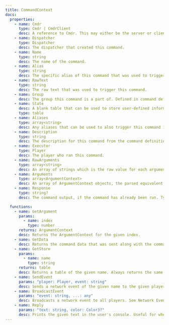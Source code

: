 ```yaml
---
title: CommandContext
docs:
  properties:
    - name: Cmdr
      type: Cmdr | CmdrClient
      desc: A reference to Cmdr. This may either be the server or client version of Cmdr depending on where the command is running.
    - name: Dispatcher
      type: Dispatcher
      desc: The dispatcher that created this command.
    - name: Name
      type: string
      desc: The name of the command.
    - name: Alias
      type: string
      desc: The specific alias of this command that was used to trigger this command (may be the same as `Name`)
    - name: RawText
      type: string
      desc: The raw text that was used to trigger this command.
    - name: Group
      desc: The group this command is a part of. Defined in command definitions, typically a string.
    - name: State
      desc: A blank table that can be used to store user-defined information about this command's current execution. This could potentially be used with hooks to add information to this table which your command or other hooks could consume.
      type: table
    - name: Aliases
      type: array<string>
      desc: Any aliases that can be used to also trigger this command in addition to its name.
    - name: Description
      type: string
      desc: The description for this command from the command definition.
    - name: Executor
      type: Player
      desc: The player who ran this command.
    - name: RawArguments
      type: array<string>
      desc: An array of strings which is the raw value for each argument.
    - name: Arguments
      type: array<ArgumentContext>
      desc: An array of ArgumentContext objects, the parsed equivalent to RawArguments.
    - name: Response
      type: string?
      desc: The command output, if the command has already been run. Typically only accessible in the AfterRun hook.

  functions:
    - name: GetArgument
      params:
        - name: index
          type: number
      returns: ArgumentContext
      desc: Returns the ArgumentContext for the given index.
    - name: GetData
      desc: Returns the command data that was sent along with the command. This is the return value of the Data function from the command definition.
    - name: GetStore
      params:
        - name: name
          type: string
      returns: table
      desc: Returns a table of the given name. Always returns the same table on subsequent calls. Useful for storing things like ban information. Same as [[Registry.GetStore]].
    - name: SendEvent
      params: "player: Player, event: string"
      desc: Sends a network event of the given name to the given player. See Network Event Handlers.
    - name: BroadcastEvent
      params: "event: string, ...: any"
      desc: Broadcasts a network event to all players. See Network Event Handlers.
    - name: Reply
      params: "text: string, color: Color3?"
      desc: Prints the given text in the user's console. Useful for when a command needs to print more than one message or is long-running. You should still `return` a string from the command implementation when you are finished, `Reply` should only be used to send additional messages before the final message.
---
```


<ApiDocs />

